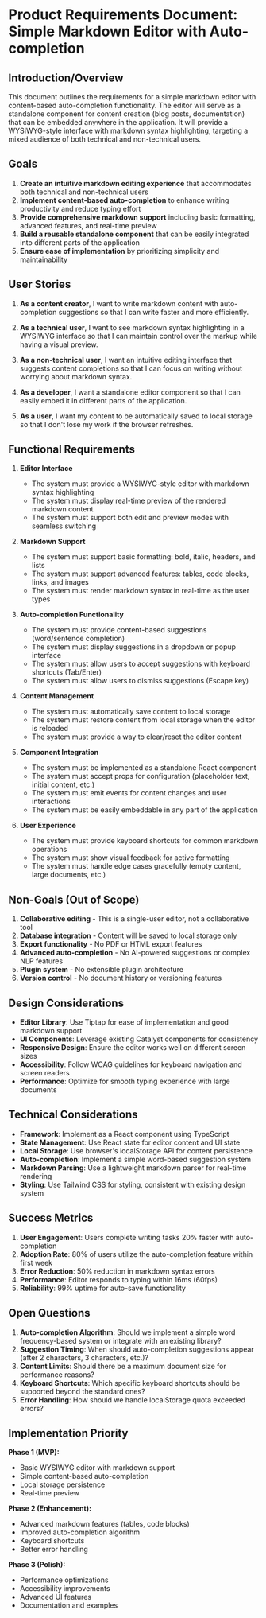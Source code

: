 # Product Requirements Document: Simple Markdown Editor with Auto-completion

## Introduction/Overview

This document outlines the requirements for a simple markdown editor with content-based auto-completion functionality. The editor will serve as a standalone component for content creation (blog posts, documentation) that can be embedded anywhere in the application. It will provide a WYSIWYG-style interface with markdown syntax highlighting, targeting a mixed audience of both technical and non-technical users.

## Goals

1. **Create an intuitive markdown editing experience** that accommodates both technical and non-technical users
2. **Implement content-based auto-completion** to enhance writing productivity and reduce typing effort
3. **Provide comprehensive markdown support** including basic formatting, advanced features, and real-time preview
4. **Build a reusable standalone component** that can be easily integrated into different parts of the application
5. **Ensure ease of implementation** by prioritizing simplicity and maintainability

## User Stories

1. **As a content creator**, I want to write markdown content with auto-completion suggestions so that I can write faster and more efficiently.

2. **As a technical user**, I want to see markdown syntax highlighting in a WYSIWYG interface so that I can maintain control over the markup while having a visual preview.

3. **As a non-technical user**, I want an intuitive editing interface that suggests content completions so that I can focus on writing without worrying about markdown syntax.

4. **As a developer**, I want a standalone editor component so that I can easily embed it in different parts of the application.

5. **As a user**, I want my content to be automatically saved to local storage so that I don't lose my work if the browser refreshes.

## Functional Requirements

1. **Editor Interface**

   - The system must provide a WYSIWYG-style editor with markdown syntax highlighting
   - The system must display real-time preview of the rendered markdown content
   - The system must support both edit and preview modes with seamless switching

2. **Markdown Support**

   - The system must support basic formatting: bold, italic, headers, and lists
   - The system must support advanced features: tables, code blocks, links, and images
   - The system must render markdown syntax in real-time as the user types

3. **Auto-completion Functionality**

   - The system must provide content-based suggestions (word/sentence completion)
   - The system must display suggestions in a dropdown or popup interface
   - The system must allow users to accept suggestions with keyboard shortcuts (Tab/Enter)
   - The system must allow users to dismiss suggestions (Escape key)

4. **Content Management**

   - The system must automatically save content to local storage
   - The system must restore content from local storage when the editor is reloaded
   - The system must provide a way to clear/reset the editor content

5. **Component Integration**

   - The system must be implemented as a standalone React component
   - The system must accept props for configuration (placeholder text, initial content, etc.)
   - The system must emit events for content changes and user interactions
   - The system must be easily embeddable in any part of the application

6. **User Experience**
   - The system must provide keyboard shortcuts for common markdown operations
   - The system must show visual feedback for active formatting
   - The system must handle edge cases gracefully (empty content, large documents, etc.)

## Non-Goals (Out of Scope)

1. **Collaborative editing** - This is a single-user editor, not a collaborative tool
2. **Database integration** - Content will be saved to local storage only
3. **Export functionality** - No PDF or HTML export features
4. **Advanced auto-completion** - No AI-powered suggestions or complex NLP features
5. **Plugin system** - No extensible plugin architecture
6. **Version control** - No document history or versioning features

## Design Considerations

- **Editor Library**: Use Tiptap for ease of implementation and good markdown support
- **UI Components**: Leverage existing Catalyst components for consistency
- **Responsive Design**: Ensure the editor works well on different screen sizes
- **Accessibility**: Follow WCAG guidelines for keyboard navigation and screen readers
- **Performance**: Optimize for smooth typing experience with large documents

## Technical Considerations

- **Framework**: Implement as a React component using TypeScript
- **State Management**: Use React state for editor content and UI state
- **Local Storage**: Use browser's localStorage API for content persistence
- **Auto-completion**: Implement a simple word-based suggestion system
- **Markdown Parsing**: Use a lightweight markdown parser for real-time rendering
- **Styling**: Use Tailwind CSS for styling, consistent with existing design system

## Success Metrics

1. **User Engagement**: Users complete writing tasks 20% faster with auto-completion
2. **Adoption Rate**: 80% of users utilize the auto-completion feature within first week
3. **Error Reduction**: 50% reduction in markdown syntax errors
4. **Performance**: Editor responds to typing within 16ms (60fps)
5. **Reliability**: 99% uptime for auto-save functionality

## Open Questions

1. **Auto-completion Algorithm**: Should we implement a simple word frequency-based system or integrate with an existing library?
2. **Suggestion Timing**: When should auto-completion suggestions appear (after 2 characters, 3 characters, etc.)?
3. **Content Limits**: Should there be a maximum document size for performance reasons?
4. **Keyboard Shortcuts**: Which specific keyboard shortcuts should be supported beyond the standard ones?
5. **Error Handling**: How should we handle localStorage quota exceeded errors?

## Implementation Priority

**Phase 1 (MVP):**

- Basic WYSIWYG editor with markdown support
- Simple content-based auto-completion
- Local storage persistence
- Real-time preview

**Phase 2 (Enhancement):**

- Advanced markdown features (tables, code blocks)
- Improved auto-completion algorithm
- Keyboard shortcuts
- Better error handling

**Phase 3 (Polish):**

- Performance optimizations
- Accessibility improvements
- Advanced UI features
- Documentation and examples
